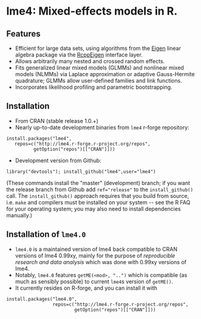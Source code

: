 lme4: Mixed-effects models in R. 
====

## Features

* Efficient for large data sets, using algorithms from the 
[Eigen](http://eigen.tuxfamily.org/index.php?title=Main_Page)
linear algebra package via the [RcppEigen](http://cran.r-project.org/web/packages/RcppEigen/index.html)
interface layer.
* Allows arbitrarily many nested and crossed random effects.
* Fits generalized linear mixed models (GLMMs) and nonlinear mixed models (NLMMs) via Laplace approximation
or adaptive Gauss-Hermite quadrature; GLMMs allow user-defined families and link functions.
* Incorporates likelihood profiling and parametric bootstrapping.

## Installation

* From CRAN (stable release 1.0.+)
* Nearly up-to-date development binaries from `lme4` r-forge repository:
```
install.packages("lme4",
   repos=c("http://lme4.r-forge.r-project.org/repos",
          getOption("repos")[["CRAN"]]))
```
* Development version from Github:
```
library("devtools"); install_github("lme4",user="lme4")
```
(These commands install the "master" (development) branch; if you
want the release branch from Github add `ref="release"` to the
`install_github()` call.
The `install_github()` approach requires that you build from source, i.e. `make` and compilers must be installed on your system -- see the R FAQ for your operating system; you may also need to install dependencies manually.)

## Installation of `lme4.0`

* `lme4.0` is a maintained version of lme4 back compatible to CRAN versions of lme4 0.99xy,
  mainly for the purpose of  *reproducible research and data analysis* which was done with 0.99xy versions of lme4.
* Notably, `lme4.0` features  `getME(<mod>, "..")` which is compatible (as much as sensibly possible) to current `lme4`s version of `getME()`.
* It currently resides on R-forge, and you can install it with

```
install.packages("lme4.0", 
                 repos=c("http://lme4.r-forge.r-project.org/repos",
                         getOption("repos")[["CRAN"]]))
```
